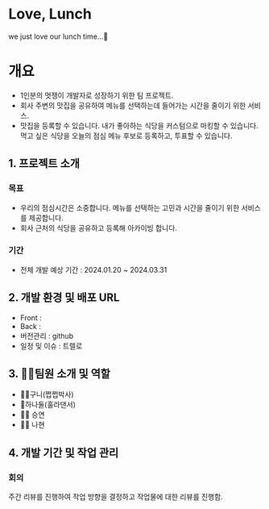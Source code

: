 # Love, Lunch
  we just love our lunch time...💖
  
# 개요
- 1인분의 멋쟁이 개발자로 성장하기 위한 팀 프로젝트.
- 회사 주변의 맛집을 공유하여 메뉴를 선택하는데 들어가는 시간을 줄이기 위한 서비스.
- 맛집을 등록할 수 있습니다. 내가 좋아하는 식당을 커스텀으로 마킹할 수 있습니다. 먹고 싶은 식당을 오늘의 점심 메뉴 후보로 등록하고, 투표할 수 있습니다.

## 1. 프로젝트 소개
### 목표
- 우리의 점심시간은 소중합니다. 메뉴를 선택하는 고민과 시간을 줄이기 위한 서비스를 제공합니다.
- 회사 근처의 식당을 공유하고 등록해 아카이빙 합니다.

### 기간
- 전체 개발 예상 기간 : 2024.01.20 ~ 2024.03.31

## 2. 개발 환경 및 배포 URL
- Front :
- Back :
- 버전관리 : github
- 일정 및 이슈 : 트렐로


## 3. 👩‍💻팀원 소개 및 역할
- 👩‍🎓구니(쩝쩝박사)
- 💃하나둘(훌라댄서)
- 🧙‍♀️ 승연
- 👩‍🍳 나현

## 4. 개발 기간 및 작업 관리

### 회의

주간 리뷰를 진행하여 작업 방향을 결정하고 작업물에 대한 리뷰를 진행함.
